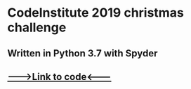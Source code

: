 # CodeInstitute 2019 christmas challenge
## Written in Python 3.7 with Spyder
## [--->Link to code<---](https://github.com/Dom-888/Christmas_Challenge/blob/master/challenge.py)
